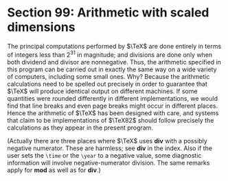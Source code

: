 # Section 99: Arithmetic with scaled dimensions

The principal computations performed by $\TeX$ are done entirely in terms of integers less than $2^{31}$ in magnitude; and divisions are done only when both dividend and divisor are nonnegative.
Thus, the arithmetic specified in this program can be carried out in exactly the same way on a wide variety of computers, including some small ones.
Why? Because the arithmetic calculations need to be spelled out precisely in order to guarantee that $\TeX$ will produce identical output on different machines.
If some quantities were rounded differently in different implementations, we would find that line breaks and even page breaks might occur in different places.
Hence the arithmetic of $\TeX$ has been designed with care, and systems that claim to be implementations of $\TeX82$ should follow precisely the calculations as they appear in the present program.

(Actually there are three places where $\TeX$ uses **div** with a possibly negative numerator.
These are harmless; see **div** in the index.
Also if the user sets the `\time` or the `\year` to a negative value, some diagnostic information will involve negative-numerator division.
The same remarks apply for **mod** as well as for **div**.)
